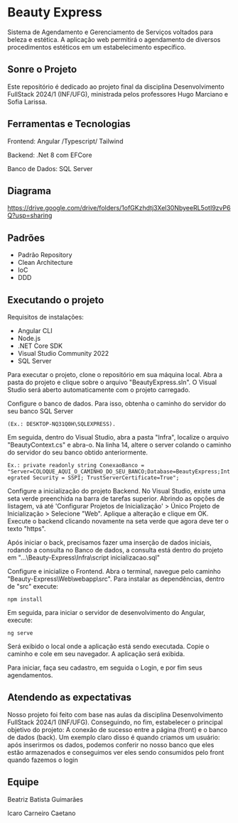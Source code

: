 # Beauty Express
Sistema de Agendamento e Gerenciamento de Serviços voltados para beleza e estética. A aplicação web permitirá o agendamento de diversos procedimentos estéticos em um estabelecimento específico.

## Sonre o Projeto 
Este repositório é dedicado ao projeto final da disciplina Desenvolvimento FullStack 2024/1 (INF/UFG), ministrada pelos professores Hugo Marciano e Sofia Larissa.

## Ferramentas e Tecnologias
Frontend: Angular /Typescript/ Tailwind

Backend: .Net 8 com EFCore

Banco de Dados: SQL Server

## Diagrama
https://drive.google.com/drive/folders/1ofGKzhdtj3Xel30NbyeeRL5otI9zvP6Q?usp=sharing

## Padrões
- Padrão Repository
- Clean Architecture
- IoC
- DDD

## Executando o projeto 
Requisitos de instalações:
- Angular CLI
- Node.js
- .NET Core SDK
- Visual Studio Community 2022
- SQL Server
  
Para executar o projeto, clone o repositório em sua máquina local. Abra a pasta do projeto e clique sobre o arquivo "BeautyExpress.sln". O Visual Studio será aberto automaticamente com o projeto carregado.

Configure o banco de dados. Para isso, obtenha o caminho do servidor do seu banco SQL Server

`
(Ex.: DESKTOP-NQ31Q0H\SQLEXPRESS).
`

Em seguida, dentro do Visual Studio, abra a pasta "Infra", localize o arquivo "BeautyContext.cs" e abra-o. 
Na linha 14, altere o server colando o caminho do servidor do seu banco obtido anteriormente.

`
Ex.: private readonly string ConexaoBanco = "Server=COLOQUE_AQUI_O_CAMINHO_DO_SEU_BANCO;Database=BeautyExpress;Integrated Security = SSPI; TrustServerCertificate=True";
`

Configure a inicialização do projeto Backend. No Visual Studio, existe uma seta verde preenchida na barra de tarefas superior. Abrindo as opções de listagem, vá até 'Configurar Projetos de Inicialização' > Único Projeto de Inicialização > Selecione "Web". Aplique a alteração e clique em OK. 
Execute o backend clicando novamente na seta verde que agora deve ter o texto "https". 

Após iniciar o back, precisamos fazer uma inserção de dados iniciais, rodando a consulta no Banco de dados, a consulta está dentro do projeto em "...\Beauty-Express\Infra\script inicializacao.sql"

Configure e inicialize o Frontend. Abra o terminal, navegue pelo caminho "Beauty-Express\Web\webapp\src". Para instalar as dependências, dentro de "src" execute:

`
npm install 
`

Em seguida, para iniciar o servidor de desenvolvimento do Angular, execute:

`
ng serve
`  

Será exibido o local onde a aplicação está sendo executada. Copie o caminho e cole em seu navegador. A aplicação será exibida. 

Para iniciar, faça seu cadastro, em seguida o Login, e por fim seus agendamentos. 


## Atendendo as expectativas
Nosso projeto foi feito com base nas aulas da disciplina Desenvolvimento FullStack 2024/1 (INF/UFG). Conseguindo, no fim, estabelecer o principal objetivo do projeto: A conexão de sucesso entre a página (front) e o banco de dados (back). Um exemplo claro disso é quando criamos um usuário: após inserirmos os dados, podemos conferir no nosso banco que eles estão armazenados e conseguimos ver eles sendo consumidos pelo front quando fazemos o login

## Equipe
Beatriz Batista Guimarães

Icaro Carneiro Caetano
